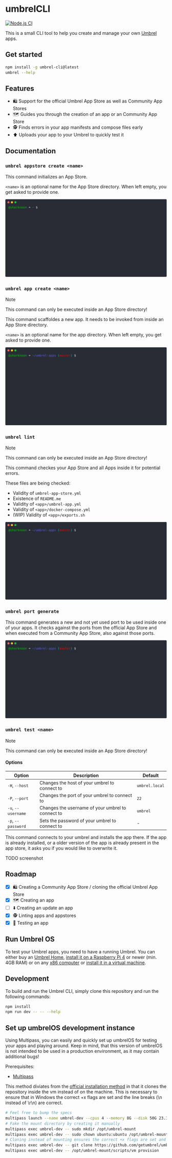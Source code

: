 
# umbrelCLI

[![Node.js CI](https://github.com/sharknoon/umbrel-cli/actions/workflows/ci.yml/badge.svg)](https://github.com/sharknoon/umbrel-cli/actions/workflows/ci.yml)

This is a small CLI tool to help you create and manage your own [Umbrel](https://umbrel.com) apps.

## Get started

```bash
npm install -g umbrel-cli@latest
umbrel --help
```

## Features

- 🛍️ Support for the official Umbrel App Store as well as Community App Stores
- 🗺️ Guides you through the creation of an app or an Community App Store
- 🕵️ Finds errors in your app manifests and compose files early
- ⬆️ Uploads your app to your Umbrel to quickly test it

## Documentation

### `umbrel appstore create <name>`

This command initializes an App Store.

`<name>` is an optional name for the App Store directory. When left empty, you get asked to provide one.

![umbrel appstore create](assets/appstore-create.svg?raw=true)

### `umbrel app create <name>`

> [!NOTE]  
> This command can only be executed inside an App Store directory!

This command scaffoldes a new app. It needs to be invoked from inside an App Store directory.

`<name>` is an optional name for the app directory. When left empty, you get asked to provide one.

![umbrel app create](assets/app-create.svg?raw=true)

### `umbrel lint`

> [!NOTE]  
> This command can only be executed inside an App Store directory!

This command checkes your App Store and all Apps inside it for potential errors.

These files are being checked:

- Validity of `umbrel-app-store.yml`
- Existence of `README.me`
- Validity of `<app>/umbrel-app.yml`
- Validity of `<app>/docker-compose.yml`
- (WIP) Validity of `<app>/exports.sh`

![umbrel lint](assets/lint.svg?raw=true)

### `umbrel port generate`

This command generates a new and not yet used port to be used inside one of your apps.
It checks against the ports from the official App Store and when executed from a Community App Store,
also against those ports.

![umbrel port generate](assets/port-generate.svg?raw=true)

### `umbrel test <name>`

> [!NOTE]  
> This command can only be executed inside an App Store directory!

#### Options

| Option | Description | Default |
|--------|---------------|------------|
|`-H`, `--host`| Changes the host of your umbrel to connect to | `umbrel.local` |
|`-P`, `--port`| Changes the port of your umbrel to connect to | `22` |
|`-u`, `--username` | Changes the username of your umbrel to connect to | `umbrel` |
|`-p`, `--password` | Sets the password of your umbrel to connect to | - |

This command connects to your umbrel and installs the app there. If the app is already installed,
or a older version of the app is already present in the app store, it asks you if you would like
to overwrite it.

TODO screenshot

## Roadmap

- [x] 🛍️ Creating a Community App Store / cloning the official Umbrel App Store
- [x] 🗺️ Creating an app
- [ ] ⬇️ Creating an update an app
- [x] 🕵️ Linting apps and appstores
- [x] 🧪 Testing an app

## Run Umbrel OS

To test your Umbrel apps, you need to have a running Umbrel. You can either buy an [Umbrel Home](https://umbrel.com/umbrel-home),
[install it on a Raspberry Pi 4](https://github.com/getumbrel/umbrel/wiki/Raspberry-Pi-5-%E2%80%90-Boot-from-NVMe-or-USB) or newer
(min. 4GB RAM) or on any [x86 computer](https://github.com/getumbrel/umbrel/wiki/Install-umbrelOS-on-x86-systems) or 
[install it in a virtual machine](https://github.com/getumbrel/umbrel/wiki/Install-umbrelOS-on-a-Linux-VM).

## Development

To build and run the Umbrel CLI, simply clone this repository and run the following commands:

```bash
npm install
npm run dev -- -- --help
```

## Set up umbrelOS development instance

Using Multipass, you can easily and quickly set up umbrelOS for testing your apps and playing around. Keep in mind, that this
version of umbrelOS is not intended to be used in a production environment, as it may contain additional bugs!

Prerequisites:

- [Multipass](https://multipass.run/install)

This method diviates from the 
[official installation method](https://github.com/getumbrel/umbrel-apps?tab=readme-ov-file#3-testing-the-app-on-umbrel) 
in that it clones the repository inside the vm instead of on the machine. This is necessary to ensure that in Windows the
correct +x flags are set and the line breaks (\n instead of \r\n) are correct.

```bash
# Feel free to bump the specs
multipass launch --name umbrel-dev --cpus 4 --memory 8G --disk 50G 23.10
# Fake the mount directory by creating it manually
multipass exec umbrel-dev -- sudo mkdir /opt/umbrel-mount
multipass exec umbrel-dev -- sudo chown ubuntu:ubuntu /opt/umbrel-mount
# Cloning instead of mounting ensures the correct +x flags are set and the line breaks (\n instead of \r\n) are correct
multipass exec umbrel-dev -- git clone https://github.com/getumbrel/umbrel.git /opt/umbrel-mount
multipass exec umbrel-dev -- /opt/umbrel-mount/scripts/vm provision
```
